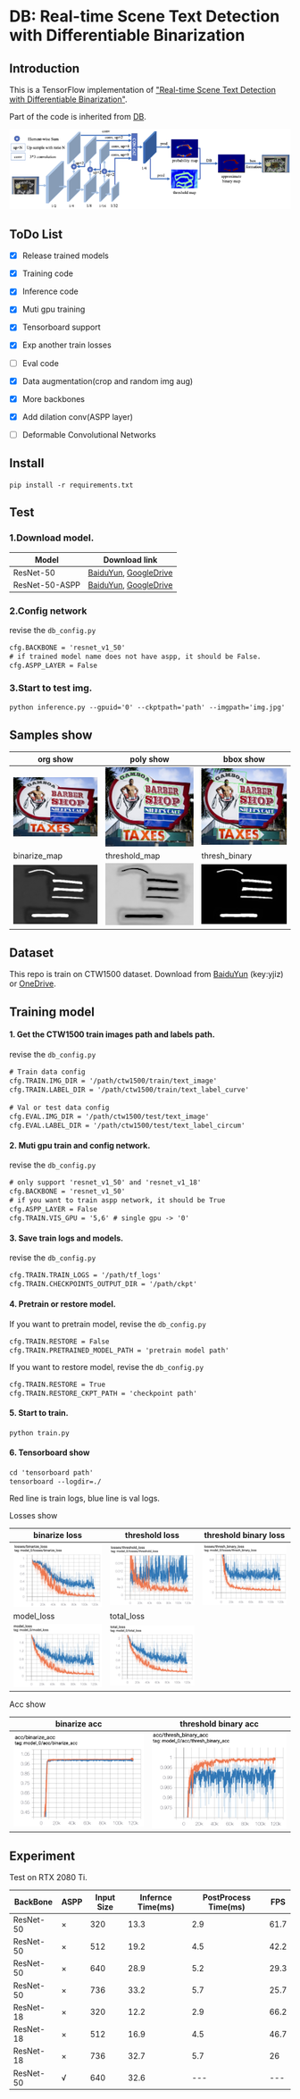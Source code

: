 # DB: Real-time Scene Text Detection with Differentiable Binarization


## Introduction
This is a TensorFlow implementation of ["Real-time Scene Text Detection with Differentiable Binarization"](https://arxiv.org/abs/1911.08947).

Part of the code is inherited from [DB](https://github.com/MhLiao/DB).

![net](figures/net.png)


## ToDo List

- [x] Release trained models
- [x] Training code
- [x] Inference code
- [x] Muti gpu training
- [x] Tensorboard support
- [x] Exp another train losses 
- [ ] Eval code
- [x] Data augmentation(crop and random img aug)
- [x] More backbones
- [x] Add dilation conv(ASPP layer)
- [ ] Deformable Convolutional Networks


## Install

    pip install -r requirements.txt


## Test

### 1.Download model.

| Model 	| Download link 	|
|------------	|-------	|
| ResNet-50| [BaiduYun](https://pan.baidu.com/s/1Pfwl8M6aBwuUpJbP2jVFuw), [GoogleDrive](https://drive.google.com/drive/folders/1uJL6sf6EP6ekK_4XLNGLt1U9EGRJ0eDO?usp=sharing)|
| ResNet-50-ASPP |[BaiduYun](https://pan.baidu.com/s/1OlMbhLSaQYb4U1VZZGabHgf), [GoogleDrive](https://drive.google.com/open?id=1s91HWS4dtXCFv5x5-YlCaj-KbobnEEUuf)|
### 2.Config network
revise the `db_config.py`

    cfg.BACKBONE = 'resnet_v1_50'
    # if trained model name does not have aspp, it should be False.
    cfg.ASPP_LAYER = False

### 3.Start to test img.

    python inference.py --gpuid='0' --ckptpath='path' --imgpath='img.jpg'


## Samples show

| org show 	| poly show 	| bbox show 	|
|------------	|-------	|-------	|
| ![poly_img](figures/org.jpg) 	| ![poly_img](figures/1039_polyshow.jpg) 	| ![bbox_img](figures/1039_bboxshow.jpg) 	|
| binarize_map |  threshold_map	| thresh_binary |
| ![bin_map](figures/1039_binarize_map.jpg) |  ![thres_map](figures/1039_threshold_map.jpg)	| ![bin_thres_map](figures/1039_thresh_binary.jpg) | 


## Dataset
This repo is train on CTW1500 dataset.
Download from [BaiduYun](https://pan.baidu.com/s/1yG_191LemrQa7K0h7Wispw) (key:yjiz) or 
[OneDrive](https://1drv.ms/u/s!Aplwt7jiPGKilH4XzZPoKrO7Aulk).


## Training model
#### 1. Get the CTW1500 train images path and labels path.

revise the `db_config.py`
    
    # Train data config
    cfg.TRAIN.IMG_DIR = '/path/ctw1500/train/text_image'
    cfg.TRAIN.LABEL_DIR = '/path/ctw1500/train/text_label_curve'
    
    # Val or test data config
    cfg.EVAL.IMG_DIR = '/path/ctw1500/test/text_image'
    cfg.EVAL.LABEL_DIR = '/path/ctw1500/test/text_label_circum'
    
    
#### 2. Muti gpu train and config network.

revise the `db_config.py`
    
    # only support 'resnet_v1_50' and 'resnet_v1_18'
    cfg.BACKBONE = 'resnet_v1_50' 
    # if you want to train aspp network, it should be True
    cfg.ASPP_LAYER = False
    cfg.TRAIN.VIS_GPU = '5,6' # single gpu -> '0'
    
    
#### 3. Save train logs and models.

revise the `db_config.py`

    cfg.TRAIN.TRAIN_LOGS = '/path/tf_logs'
    cfg.TRAIN.CHECKPOINTS_OUTPUT_DIR = '/path/ckpt'
    
#### 4. Pretrain or restore model.

If you want to pretrain model, revise the `db_config.py`

    cfg.TRAIN.RESTORE = False
    cfg.TRAIN.PRETRAINED_MODEL_PATH = 'pretrain model path'
    
If you want to restore model, revise the `db_config.py`

    cfg.TRAIN.RESTORE = True
    cfg.TRAIN.RESTORE_CKPT_PATH = 'checkpoint path'

#### 5. Start to train.

    python train.py

#### 6. Tensorboard show
    
    cd 'tensorboard path'
    tensorboard --logdir=./

Red line is train logs, blue line is val logs.

Losses show

|   binarize loss	|   threshold loss	|threshold binary loss	|
|------------	|-------	|-------	|
| ![binarize_loss](figures/bloss.png) 	| ![threshold loss](figures/tloss.png)	|![thresh_binary_loss](figures/tbloss.png)	|
|   model_loss 	|   total_loss	|	|
| ![model_loss](figures/mloss.png) 	| ![total_loss](figures/ttloss.png) 	| |


Acc show

|   binarize acc	|   threshold binary acc	|
|------------	|-------	|
| ![binarize acc](figures/bacc.png) 	| ![threshold binary acc](figures/tbacc.png)	|



## Experiment

Test on RTX 2080 Ti.

|   BackBone	| ASPP |   Input Size	|   Infernce Time(ms)	|	PostProcess Time(ms) | FPS |
|------------	|------ |--------	|-------	|-------	|-------	|
| ResNet-50 	| × | 320	| 13.3 | 2.9 | 61.7 |
| ResNet-50 	| × | 512	| 19.2 | 4.5 | 42.2 |
| ResNet-50 	| × | 640	| 28.9 | 5.2 | 29.3 |
| ResNet-50 	| × | 736	| 33.2 | 5.7 | 25.7 |
| ResNet-18 	| × | 320	|  12.2 | 2.9 | 66.2 |
| ResNet-18 	| × | 512	| 16.9 | 4.5 | 46.7 |
| ResNet-18 	| × | 736	| 32.7 | 5.7 | 26 |
| ResNet-50 	| √ | 640	| 32.6 | --- | --- |
